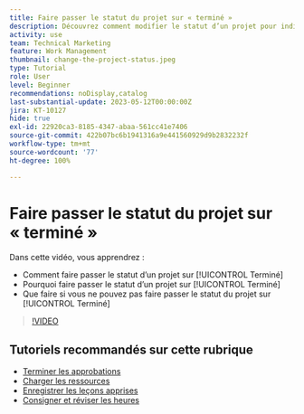 ```yaml
---
title: Faire passer le statut du projet sur « terminé »
description: Découvrez comment modifier le statut d’un projet pour indiquer que le travail est terminé.
activity: use
team: Technical Marketing
feature: Work Management
thumbnail: change-the-project-status.jpeg
type: Tutorial
role: User
level: Beginner
recommendations: noDisplay,catalog
last-substantial-update: 2023-05-12T00:00:00Z
jira: KT-10127
hide: true
exl-id: 22920ca3-8185-4347-abaa-561cc41e7406
source-git-commit: 422b07bc6b1941316a9e441560929d9b2832232f
workflow-type: tm+mt
source-wordcount: '77'
ht-degree: 100%

---
```


# Faire passer le statut du projet sur « terminé »

Dans cette vidéo, vous apprendrez :

* Comment faire passer le statut d’un projet sur [!UICONTROL Terminé]
* Pourquoi faire passer le statut d’un projet sur [!UICONTROL Terminé]
* Que faire si vous ne pouvez pas faire passer le statut du projet sur [!UICONTROL Terminé]

>[!VIDEO](https://video.tv.adobe.com/v/3419336/?quality=12&learn=on)

## Tutoriels recommandés sur cette rubrique

* [Terminer les approbations](/help/manage-work/close-a-project/complete-approvals.md)
* [Charger les ressources](/help/manage-work/close-a-project/upload-assets.md)
* [Enregistrer les leçons apprises](/help/manage-work/close-a-project/lessons-learned-from-closing-a-project.md)
* [Consigner et réviser les heures](/help/manage-work/close-a-project/log-and-review-hours.md)
